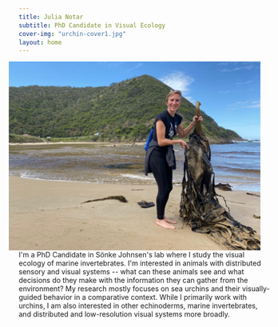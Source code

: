 ```yaml
---
title: Julia Notar
subtitle: PhD Candidate in Visual Ecology
cover-img: "urchin-cover1.jpg"
layout: home
---
```


<img style="float: right; padding-right: 20px;" src="/australia_kelp.JPG">

<p>I'm a PhD Candidate in Sönke Johnsen's lab where I study the visual ecology of marine invertebrates. I'm interested in animals with distributed sensory and visual systems -- what can these animals see and what decisions do they make with the information they can gather from the environment? My research mostly focuses on sea urchins and their visually-guided behavior in a comparative context. While I primarily work with urchins, I am also interested in other echinoderms, marine invertebrates, and distributed and low-resolution visual systems more broadly.

